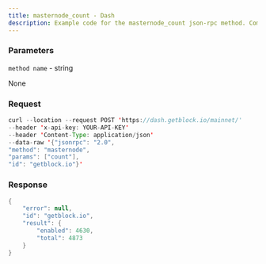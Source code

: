 ```yaml
---
title: masternode_count - Dash
description: Example code for the masternode_count json-rpc method. Сomplete guide on how to use masternode_count json-rpc in GetBlock.io Web3 documentation.
---
```


### Parameters


`method name` - string

None

### Request

``` java
curl --location --request POST 'https://dash.getblock.io/mainnet/' 
--header 'x-api-key: YOUR-API-KEY' 
--header 'Content-Type: application/json' 
--data-raw '{"jsonrpc": "2.0",
"method": "masternode",
"params": ["count"],
"id": "getblock.io"}'
```

###  Response

``` java
{
    "error": null,
    "id": "getblock.io",
    "result": {
        "enabled": 4630,
        "total": 4873
    }
}
```

